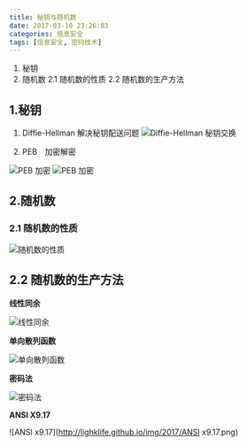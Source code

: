 ```yaml
---
title: 秘钥与随机数
date: 2017-03-10 23:26:03
categories: 信息安全
tags: [信息安全, 密码技术]
---
```


1. 秘钥
2. 随机数
2.1 随机数的性质
2.2 随机数的生产方法
<!-- more -->

## 1.秘钥

1. Diffie-Hellman 解决秘钥配送问题
![Diffie-Hellman 秘钥交换](http://lighklife.github.io/img/2017/Diffie-Hellman.png)

2. PEB　加密解密

![PEB 加密](http://lighklife.github.io/img/2017/peb加密.png)
![PEB 加密](http://lighklife.github.io/img/2017/peb解密.png)

## 2.随机数

### 2.1 随机数的性质

![随机数的性质](http://lighklife.github.io/img/2017/随机数的性质.png)

## 2.2 随机数的生产方法

**线性同余**

![线性同余](http://lighklife.github.io/img/2017/线性同余.png)

**单向散列函数**

![单向散列函数](http://lighklife.github.io/img/2017/单向散列函数.png)

**密码法**

![密码法](http://lighklife.github.io/img/2017/密码法.png)

**ANSI X9.17**

![ANSI x9.17](http://lighklife.github.io/img/2017/ANSI x9.17.png)
